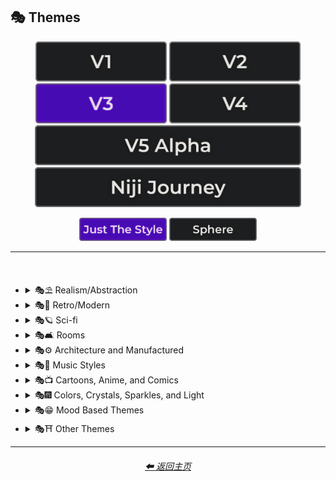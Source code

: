 <h2>🎭 Themes</h2>

<div align="center">

[<img src="/Images/Repo_Parts/Buttons/Version_Buttons/button_version_V1_inactive.webp?raw=true" alt="MidJourney V1" height="64" />](/Pages/MJ_V1/Style_Pages/Sphere/Themes.md)
[<img src="/Images/Repo_Parts/Buttons/Version_Buttons/button_version_V2_inactive.webp?raw=true" alt="MidJourney V2" height="64" />](/Pages/MJ_V2/Style_Pages/Sphere/Themes.md)
[<img src="/Images/Repo_Parts/Buttons/Version_Buttons/button_version_V3_active.webp?raw=true" alt="MidJourney V3" height="64" />](/Pages/MJ_V3/Style_Pages/Just_The_Style/Themes.md)
[<img src="/Images/Repo_Parts/Buttons/Version_Buttons/button_version_V4_inactive.webp?raw=true" alt="MidJourney V4" height="64" />](/Pages/MJ_V4/Style_Pages/Just_The_Style/Themes.md)
<br>
[<img src="/Images/Repo_Parts/Buttons/Version_Buttons/button_version_V5_Alpha_inactive_half.webp?raw=true" alt="MidJourney V5" height="64" />](/Pages/MJ_V5/Style_Pages/Just_The_Style/Themes.md)
[<img src="/Images/Repo_Parts/Buttons/Version_Buttons/button_version_niji_inactive_half.webp?raw=true" alt="Niji Journey" height="64" />](/Pages/Niji_Journey/Style_Pages/Themes.md)

[<img src="/Images/Repo_Parts/Buttons/Image_Type_Buttons/button_just_the_style_active.webp?raw=true" alt="Just The Style" width="140.5" />](/Pages/MJ_V3/Style_Pages/Just_The_Style/Themes.md)
[<img src="/Images/Repo_Parts/Buttons/Image_Type_Buttons/button_sphere_inactive.webp?raw=true" alt="Sphere" width="140.5" />](/Pages/MJ_V3/Style_Pages/Sphere/Themes.md)

</div>

<hr>
<br>


- <details><summary>🎭⛱ Realism/Abstraction</summary><p><div align="center">

	| Realistic | Hyperrealistic | Hyper Real |
	| :-: | :-: | :-: |
	| <img src="/Images/MJ_V3/MidJourney_Styles/Realistic.webp?raw=true" width="256" /> | <img src="/Images/MJ_V3/MidJourney_Styles/Hyperrealistic.webp?raw=true" width="256" /> | <img src="/Images/MJ_V3/MidJourney_Styles/Wave_10/Hyper_Real.webp?raw=true" width="256" /> |
	
	<br>

	| Photorealistic | Photorealism |
	| :-: | :-: |
	| <img src="/Images/MJ_V3/MidJourney_Styles/Photorealistic.webp?raw=true" width="256" /> | <img src="/Images/MJ_V3/MidJourney_Styles/Wave_14/Photorealism.webp?raw=true" width="256" /> |

	<br>
	
	| Realism | Magic Realism | Fantastic Realism |
	| :-: | :-: | :-: |
	| <img src="/Images/MJ_V3/MidJourney_Styles/Realism.webp?raw=true" width="256" /> | <img src="/Images/MJ_V3/MidJourney_Styles/Magic_Realism.webp?raw=true" width="256" /> | <img src="/Images/MJ_V3/MidJourney_Styles/Fantastic_Realism.webp?raw=true" width="256" />  |

	<br>

	| Classical Realism | New Realism | Contemporary Realism |
	| :-: | :-: | :-: |
	| <img src="/Images/MJ_V3/MidJourney_Styles/Classical_Realism.webp?raw=true" width="256" /> | <img src="/Images/MJ_V3/MidJourney_Styles/New_Realism.webp?raw=true" width="256" /> | <img src="/Images/MJ_V3/MidJourney_Styles/Contemporary_Realism.webp?raw=true" width="256" /> |
	
	<br>

	| Surreal | Surrealism | Unrealistic |
	| :-: | :-: | :-: |
	| <img src="/Images/MJ_V3/MidJourney_Styles/Surreal.webp?raw=true" width="256" /> | <img src="/Images/MJ_V3/MidJourney_Styles/Surrealism.webp?raw=true" width="256" /> | <img src="/Images/MJ_V3/MidJourney_Styles/Wave_12/Unrealistic.webp?raw=true" width="256" /> |
	
	<br>

	| Non-Fiction | Fiction | Science Fiction |
	| :-: | :-: | :-: |
	| <img src="/Images/MJ_V3/MidJourney_Styles/Non-Fiction.webp?raw=true" width="256" /> | <img src="/Images/MJ_V3/MidJourney_Styles/Fiction.webp?raw=true" width="256" /> | <img src="/Images/MJ_V3/MidJourney_Styles/Science_Fiction.webp?raw=true" width="256" /> |

	<br>

	| Imagined | Imaginative | Imagination |
	| :-: | :-: | :-: |
	| <img src="/Images/MJ_V3/MidJourney_Styles/Imagined.webp?raw=true" width="256" /> | <img src="/Images/MJ_V3/MidJourney_Styles/Imaginative.webp?raw=true" width="256" /> | <img src="/Images/MJ_V3/MidJourney_Styles/Imagination.webp?raw=true" width="256" /> |
	
	<br>

	| Dreamlike | Dreamy | Fever-Dream |
	| :-: | :-: | :-: |
	| <img src="/Images/MJ_V3/MidJourney_Styles/Dreamlike.webp?raw=true" width="256" /> | <img src="/Images/MJ_V3/MidJourney_Styles/Dreamy.webp?raw=true" width="256" /> | <img src="/Images/MJ_V3/MidJourney_Styles/Wave_10/Fever-Dream.webp?raw=true" width="256" /> |

	<br>

	| Dreampunk | Daydreampunk |
	| :-: | :-: |
	| <img src="/Images/MJ_V3/MidJourney_Styles/Dreampunk.webp?raw=true" width="256" /> | <img src="/Images/MJ_V3/MidJourney_Styles/Daydreampunk.webp?raw=true" width="256" /> |

	<br>

	| Dreamcore | Weirdcore |
	| :-: | :-: |
	| <img src="/Images/MJ_V3/MidJourney_Styles/Dreamcore.webp?raw=true" width="256" /> | <img src="/Images/MJ_V3/MidJourney_Styles/Weirdcore.webp?raw=true" width="256" /> |

	<br>

	| Worldly | Otherworldly | Unworldly |
	| :-: | :-: | :-: |
	| <img src="/Images/MJ_V3/MidJourney_Styles/Wave_12/Worldly.webp?raw=true" width="256" /> | <img src="/Images/MJ_V3/MidJourney_Styles/Otherworldly.webp?raw=true" width="256" /> | <img src="/Images/MJ_V3/MidJourney_Styles/Unworldly.webp?raw=true" width="256" /> |
	
	<br>

	| From Another Realm | Wonderland |
	| :-: | :-: |
	| <img src="/Images/MJ_V3/MidJourney_Styles/From_Another_Realm.webp?raw=true" width="256" /> | <img src="/Images/MJ_V3/MidJourney_Styles/Wave_12/Wonderland.webp?raw=true" width="256" /> |
	
	<br>

	| Lucid | Ethereal | Ethereality |
	| :-: | :-: | :-: |
	| <img src="/Images/MJ_V3/MidJourney_Styles/Lucid.webp?raw=true" width="256" /> | <img src="/Images/MJ_V3/MidJourney_Styles/Ethereal.webp?raw=true" width="256" /> | <img src="/Images/MJ_V3/MidJourney_Styles/Ethereality.webp?raw=true" width="256" /> |

	<br>

	| Anemoiacore | Déjà vu |
	| :-: | :-: |
	| <img src="/Images/MJ_V3/MidJourney_Styles/Anemoiacore.webp?raw=true" width="256" /> | <img src="/Images/MJ_V3/MidJourney_Styles/Wave_10/Deja_vu.webp?raw=true" width="256" /> |

	<br>
	
	| Abstract | Abstraction | Lyrical Abstraction |
	| :-: | :-: | :-: |
	| <img src="/Images/MJ_V3/MidJourney_Styles/Abstract.webp?raw=true" width="256" /> | <img src="/Images/MJ_V3/MidJourney_Styles/Abstraction.webp?raw=true" width="256" /> | <img src="/Images/MJ_V3/MidJourney_Styles/Lyrical_Abstraction.webp?raw=true" width="256" /> |
	
	<br>
	
	| Fantasy | Ethereal Fantasy | Dark Fantasy |
	| :-: | :-: | :-: |
	| <img src="/Images/MJ_V3/MidJourney_Styles/Fantasy.webp?raw=true" width="256" /> | <img src="/Images/MJ_V3/MidJourney_Styles/Ethereal_Fantasy.webp?raw=true" width="256" /> | <img src="/Images/MJ_V3/MidJourney_Styles/Dark_Fantasy.webp?raw=true" width="256" /> |
	
	<br>

	| Fantasy Map |
	| :-: |
	| <img src="/Images/MJ_V3/MidJourney_Styles/Wave_10/Fantasy_Map.webp?raw=true" width="256" /> |

	<br>
	
	| Illusion | Impossible | Nonsense |
	| :-: | :-: | :-: |
	| <img src="/Images/MJ_V3/MidJourney_Styles/Illusion.webp?raw=true" width="256" /> | <img src="/Images/MJ_V3/MidJourney_Styles/Impossible.webp?raw=true" width="256" /> | <img src="/Images/MJ_V3/MidJourney_Styles/Nonsense.webp?raw=true" width="256" /> |

	<br>

	| Immaterial | Intangible |
	| :-: | :-: |
	| <img src="/Images/MJ_V3/MidJourney_Styles/Immaterial.webp?raw=true" width="256" /> | <img src="/Images/MJ_V3/MidJourney_Styles/Wave_13/Intangible.webp?raw=true" width="256" /> |

	<br>
	
	| Visual Rhetoric | Visual Exaggeration |
	| :-: | :-: |
	| <img src="/Images/MJ_V3/MidJourney_Styles/Visual_Rhetoric.webp?raw=true" width="256" /> | <img src="/Images/MJ_V3/MidJourney_Styles/Visual_Exaggeration.webp?raw=true" width="256" /> |

	<br>
	
	| Exaggerated | Exaggeration |
	| :-: | :-: |
	| <img src="/Images/MJ_V3/MidJourney_Styles/Exaggerated.webp?raw=true" width="256" /> | <img src="/Images/MJ_V3/MidJourney_Styles/Exaggeration.webp?raw=true" width="256" /> |

  </div></p></details>



- <details><summary>🎭💾 Retro/Modern</summary><p><div align="center">

	| Retro | Retrowave |
	| :-: | :-: |
	| <img src="/Images/MJ_V3/MidJourney_Styles/Retro.webp?raw=true" width="256" /> | <img src="/Images/MJ_V3/MidJourney_Styles/Retrowave.webp?raw=true" width="256" /> |
	
	<br>
		
	| Nostalgiacore | Nostalgia |
	| :-: | :-: |
	| <img src="/Images/MJ_V3/MidJourney_Styles/Nostalgiacore.webp?raw=true" width="256" /> | <img src="/Images/MJ_V3/MidJourney_Styles/Wave_10/Nostalgia.webp?raw=true" width="256" /> |
	
	<br>

	| Vintage | Antique |
	| :-: | :-: |
	| <img src="/Images/MJ_V3/MidJourney_Styles/Vintage.webp?raw=true" width="256" /> | <img src="/Images/MJ_V3/MidJourney_Styles/Antique.webp?raw=true" width="256" /> |

	<br>

	| Cyberpunk | Postcyberpunk |
	| :-: | :-: |
	| <img src="/Images/MJ_V3/MidJourney_Styles/Cyberpunk.webp?raw=true" width="256" /> | <img src="/Images/MJ_V3/MidJourney_Styles/Postcyberpunk.webp?raw=true" width="256" /> |
	
	<br>

	| Atompunk | Nanopunk |
	| :-: | :-: |
	| <img src="/Images/MJ_V3/MidJourney_Styles/Atompunk.webp?raw=true" width="256" /> | <img src="/Images/MJ_V3/MidJourney_Styles/Nanopunk.webp?raw=true" width="256" /> |

	<br>

	| Raypunk | Rollerwave |
	| :-: | :-: |
	| <img src="/Images/MJ_V3/MidJourney_Styles/Raypunk.webp?raw=true" width="256" /> | <img src="/Images/MJ_V3/MidJourney_Styles/Wave_10/Rollerwave.webp?raw=true" width="256" /> |

	<br>
	
	| Rustic | Rusticcore | Rococopunk |
	| :-: | :-: | :-: |
	| <img src="/Images/MJ_V3/MidJourney_Styles/Rustic.webp?raw=true" width="256" /> | <img src="/Images/MJ_V3/MidJourney_Styles/Rusticcore.webp?raw=true" width="256" /> | <img src="/Images/MJ_V3/MidJourney_Styles/Rococopunk.webp?raw=true" width="256" /> |

	<br>
	
	| Pre-Historic | Historic | Prehistoricore |
	| :-: | :-: | :-: |
	| <img src="/Images/MJ_V3/MidJourney_Styles/Wave_11/Pre-Historic.webp?raw=true" width="256" /> | <img src="/Images/MJ_V3/MidJourney_Styles/Wave_11/Historic.webp?raw=true" width="256" /> | <img src="/Images/MJ_V3/MidJourney_Styles/Prehistoricore.webp?raw=true" width="256" /> |

	<br>

	| Jurassic | Ice Age | Wild West |
	| :-: | :-: | :-: |
	| <img src="/Images/MJ_V3/MidJourney_Styles/Wave_11/Jurassic.webp?raw=true" width="256" /> | <img src="/Images/MJ_V3/MidJourney_Styles/Wave_11/Ice_Age.webp?raw=true" width="256" /> | <img src="/Images/MJ_V3/MidJourney_Styles/Wave_11/Wild_West.webp?raw=true" width="256" /> |

	<br>

	| Modern | Modernismo |
	| :-: | :-: |
	| <img src="/Images/MJ_V3/MidJourney_Styles/Modern.webp?raw=true" width="256" /> | <img src="/Images/MJ_V3/MidJourney_Styles/Modernismo.webp?raw=true" width="256" /> |

	<br>
	
	| Futuristic | Futurism | Future Funk |
	| :-: | :-: | :-: |
	| <img src="/Images/MJ_V3/MidJourney_Styles/Futuristic.webp?raw=true" width="256" /> | <img src="/Images/MJ_V3/MidJourney_Styles/Futurism.webp?raw=true" width="256" /> | <img src="/Images/MJ_V3/MidJourney_Styles/Future_Funk.webp?raw=true" width="256" /> |
	
	<br>
	
	| Retro-Futurism | Cassette Futurism | Afrofuturist |
	| :-: | :-: | :-: |
	| <img src="/Images/MJ_V3/MidJourney_Styles/Retro-Futurism.webp?raw=true" width="256" /> | <img src="/Images/MJ_V3/MidJourney_Styles/Cassette_Futurism.webp?raw=true" width="256" /> | <img src="/Images/MJ_V3/MidJourney_Styles/Afrofuturist.webp?raw=true" width="256" /> |

  </div></p></details>



- <details><summary>🎭🪐 Sci-fi</summary><p><div align="center">

	| Sci-fi | Alchemy |
	| :-: | :-: |
	| <img src="/Images/MJ_V3/MidJourney_Styles/Sci-fi.webp?raw=true" width="256" /> | <img src="/Images/MJ_V3/MidJourney_Styles/Wave_14/Alchemy.webp?raw=true" width="256" /> |
	
	<br>

	| Terrestrial | Extraterrestrial | Alien |
	| :-: | :-: | :-: |
	| <img src="/Images/MJ_V3/MidJourney_Styles/Wave_12/Terrestrial.webp?raw=true" width="256" /> | <img src="/Images/MJ_V3/MidJourney_Styles/Wave_10/Extraterrestrial.webp?raw=true" width="256" /> | <img src="/Images/MJ_V3/MidJourney_Styles/Wave_11/Alien.webp?raw=true" width="256" /> |

	<br>

	| Invaded | Invasion |
	| :-: | :-: |
	| <img src="/Images/MJ_V3/MidJourney_Styles/Wave_14/Invaded.webp?raw=true" width="256" /> | <img src="/Images/MJ_V3/MidJourney_Styles/Wave_14/Invasion.webp?raw=true" width="256" /> |
	
	<br>

	| Aurora | Aurorae | Auroracore |
	| :-: | :-: | :-: |
	| <img src="/Images/MJ_V3/MidJourney_Styles/Aurora.webp?raw=true" width="256" /> | <img src="/Images/MJ_V3/MidJourney_Styles/Aurorae.webp?raw=true" width="256" /> | <img src="/Images/MJ_V3/MidJourney_Styles/Auroracore.webp?raw=true" width="256" /> |

	<br>

	| <br>Weirdcore Aurora<p><div align="center"><i><h6><a href="https://www.youtube.com/@FutureTechPilot">@Future Tech Pilot</a></h6></i></p> |
	| :-: |
	| <img src="/Images/MJ_V3/MidJourney_Styles/Weirdcore_Aurora.webp?raw=true" width="256" /> |

	<br>
	
	| Magic | Magical | Magicpunk |
	| :-: | :-: | :-: |
	| <img src="/Images/MJ_V3/MidJourney_Styles/Magic.webp?raw=true" width="256" /> | <img src="/Images/MJ_V3/MidJourney_Styles/Magical.webp?raw=true" width="256" /> | <img src="/Images/MJ_V3/MidJourney_Styles/Magicpunk.webp?raw=true" width="256" /> |
	
	<br>
	
	| Spell |
	| :-: |
	| <img src="/Images/MJ_V3/MidJourney_Styles/Spell.webp?raw=true" width="256" /> |

	<br>

	| Mystic | Mystical |
	| :-: | :-: |
	| <img src="/Images/MJ_V3/MidJourney_Styles/Mystic.webp?raw=true" width="256" /> | <img src="/Images/MJ_V3/MidJourney_Styles/Mystical.webp?raw=true" width="256" /> |

	<br>

	| Psychic | Metaphysical |
	| :-: | :-: |
	| <img src="/Images/MJ_V3/MidJourney_Styles/Psychic.webp?raw=true" width="256" /> | <img src="/Images/MJ_V3/MidJourney_Styles/Metaphysical.webp?raw=true" width="256" /> | <img src="/Images/MJ_V3/MidJourney_Styles/Metaphysical.webp?raw=true" width="256" /> |

	<br>

	| UFO | Lightsaber |
	| :-: | :-: |
	| <img src="/Images/MJ_V3/MidJourney_Styles/Wave_12/UFO.webp?raw=true" width="256" /> | <img src="/Images/MJ_V3/MidJourney_Styles/Wave_12/Lightsaber.webp?raw=true" width="256" /> |

	<br>

	| Aetherpunk | Decopunk |
	| :-: | :-: |
	| <img src="/Images/MJ_V3/MidJourney_Styles/Aetherpunk.webp?raw=true" width="256" /> | <img src="/Images/MJ_V3/MidJourney_Styles/Decopunk.webp?raw=true" width="256" /> |

	<br>

	| Dracopunk | Dragoncore | Unicorncore |
	| :-: | :-: | :-: |
	| <img src="/Images/MJ_V3/MidJourney_Styles/Wave_10/Dracopunk.webp?raw=true" width="256" /> | <img src="/Images/MJ_V3/MidJourney_Styles/Dragoncore.webp?raw=true" width="256" /> | <img src="/Images/MJ_V3/MidJourney_Styles/Unicorncore.webp?raw=true" width="256" /> |

	<br>

	| Fairycore | Fairy Folk | Spriggancore |
	| :-: | :-: | :-: |
	| <img src="/Images/MJ_V3/MidJourney_Styles/Fairycore.webp?raw=true" width="256" /> | <img src="/Images/MJ_V3/MidJourney_Styles/Wave_10/Fairy_Folk.webp?raw=true" width="256" /> | <img src="/Images/MJ_V3/MidJourney_Styles/Wave_10/Spriggancore.webp?raw=true" width="256" /> |

	<br>

	| Angelcore | Supernatural |
	| :-: | :-: |
	| <img src="/Images/MJ_V3/MidJourney_Styles/Angelcore.webp?raw=true" width="256" /> | <img src="/Images/MJ_V3/MidJourney_Styles/Wave_11/Supernatural.webp?raw=true" width="256" /> |

	<br>

	| Cryptidcore | Ghostcore | Spiritcore |
	| :-: | :-: | :-: |
	| <img src="/Images/MJ_V3/MidJourney_Styles/Wave_10/Cryptidcore.webp?raw=true" width="256" /> | <img src="/Images/MJ_V3/MidJourney_Styles/Wave_10/Ghostcore.webp?raw=true" width="256" /> | <img src="/Images/MJ_V3/MidJourney_Styles/Wave_10/Spiritcore.webp?raw=true" width="256" /> |
	
	<br>
	
	| Cypernoir | Goblincore | Rangercore |
	| :-: | :-: | :-: |
	| <img src="/Images/MJ_V3/MidJourney_Styles/Cypernoir.webp?raw=true" width="256" /> | <img src="/Images/MJ_V3/MidJourney_Styles/Wave_10/Goblincore.webp?raw=true" width="256" /> | <img src="/Images/MJ_V3/MidJourney_Styles/Wave_10/Rangercore.webp?raw=true" width="256" /> |
	
	<br>

	| Witchcore | Wizardcore | Magewave |
	| :-: | :-: | :-: |
	| <img src="/Images/MJ_V3/MidJourney_Styles/Witchcore.webp?raw=true" width="256" /> | <img src="/Images/MJ_V3/MidJourney_Styles/Wizardcore.webp?raw=true" width="256" /> | <img src="/Images/MJ_V3/MidJourney_Styles/Wave_10/Magewave.webp?raw=true" width="256" /> |
	
	<br>

	| Mythpunk |
	| :-: |
	| <img src="/Images/MJ_V3/MidJourney_Styles/Wave_10/Mythpunk.webp?raw=true" width="256" /> |

	<br>
	
	| Eye of Providence |
	| :-: |
	| <img src="/Images/MJ_V3/MidJourney_Styles/Eye_of_Providence.webp?raw=true" width="256" /> |

	<br>
	
	| Illuminati |
	| :-: |
	| <img src="/Images/MJ_V3/MidJourney_Styles/Wave_10/Illuminati.webp?raw=true" width="256" /> |

  </div></p></details>


- <details><summary>🎭🛋 Rooms</summary><p><div align="center">

	| Room |
	| :-: |
	| <img src="/Images/MJ_V3/MidJourney_Styles/Room.webp?raw=true" width="256" /> |

	<br>

	| Inside | Internal |
	| :-: | :-: |
	| <img src="/Images/MJ_V3/MidJourney_Styles/Wave_12/Inside.webp?raw=true" width="256" /> | <img src="/Images/MJ_V3/MidJourney_Styles/Internal.webp?raw=true" width="256" /> |

	<br>

	| Outside | External |
	| :-: | :-: |
	| <img src="/Images/MJ_V3/MidJourney_Styles/Wave_12/Outside.webp?raw=true" width="256" /> | <img src="/Images/MJ_V3/MidJourney_Styles/External.webp?raw=true" width="256" /> |

	<br>
	
	| Hotel Room | Apartment |
	| :-: | :-: |
	| <img src="/Images/MJ_V3/MidJourney_Styles/Wave_14/Hotel_Room.webp?raw=true" width="256" /> | <img src="/Images/MJ_V3/MidJourney_Styles/Wave_14/Apartment.webp?raw=true" width="256" /> |

	<br>

	| Labyrinth |
	| :-: |
	| <img src="/Images/MJ_V3/MidJourney_Styles/Wave_12/Labyrinth.webp?raw=true" width="256" /> |
	
	<br>

	| Living Room | Lounge |
	| :-: | :-: |
	| <img src="/Images/MJ_V3/MidJourney_Styles/Wave_11/Living_Room.webp?raw=true" width="256" /> | <img src="/Images/MJ_V3/MidJourney_Styles/Wave_11/Lounge.webp?raw=true" width="256" /> |

	<br>

	| Den | Front Room |
	| :-: | :-: |
	| <img src="/Images/MJ_V3/MidJourney_Styles/Wave_11/Den.webp?raw=true" width="256" /> | <img src="/Images/MJ_V3/MidJourney_Styles/Wave_11/Front_Room.webp?raw=true" width="256" /> |

	<br>

	| Dining Room | Kitchen |
	| :-: | :-: |
	| <img src="/Images/MJ_V3/MidJourney_Styles/Wave_11/Dining_Room.webp?raw=true" width="256" /> | <img src="/Images/MJ_V3/MidJourney_Styles/Wave_11/Kitchen.webp?raw=true" width="256" /> |

	<br>

	| Bedroom | Guest Room | Bathroom |
	| :-: | :-: | :-: |
	| <img src="/Images/MJ_V3/MidJourney_Styles/Wave_11/Bedroom.webp?raw=true" width="256" /> | <img src="/Images/MJ_V3/MidJourney_Styles/Wave_11/Guest_Room.webp?raw=true" width="256" /> | <img src="/Images/MJ_V3/MidJourney_Styles/Wave_11/Bathroom.webp?raw=true" width="256" /> |

	<br>

	| Hallway | Passageway |
	| :-: | :-: |
	| <img src="/Images/MJ_V3/MidJourney_Styles/Wave_11/Hallway.webp?raw=true" width="256" /> | <img src="/Images/MJ_V3/MidJourney_Styles/Wave_11/Passageway.webp?raw=true" width="256" /> |

	<br>

	| Greenhouse | Atrium |
	| :-: | :-: |
	| <img src="/Images/MJ_V3/MidJourney_Styles/Wave_11/Greenhouse.webp?raw=true" width="256" /> | <img src="/Images/MJ_V3/MidJourney_Styles/Wave_11/Atrium.webp?raw=true" width="256" /> |

	<br>

	| Conservatory | Sun-Room |
	| :-: | :-: |
	| <img src="/Images/MJ_V3/MidJourney_Styles/Wave_11/Conservatory.webp?raw=true" width="256" /> | <img src="/Images/MJ_V3/MidJourney_Styles/Wave_11/Sun-Room.webp?raw=true" width="256" /> |

	<br>

	| Study | Library |
	| :-: | :-: |
	| <img src="/Images/MJ_V3/MidJourney_Styles/Wave_11/Study.webp?raw=true" width="256" /> | <img src="/Images/MJ_V3/MidJourney_Styles/Wave_11/Library.webp?raw=true" width="256" /> |

	<br>

	| Office | Home-Office |
	| :-: | :-: |
	| <img src="/Images/MJ_V3/MidJourney_Styles/Wave_11/Office.webp?raw=true" width="256" /> | <img src="/Images/MJ_V3/MidJourney_Styles/Wave_11/Home-Office.webp?raw=true" width="256" /> |

	<br>

	| Attic | Crawlspace |
	| :-: | :-: |
	| <img src="/Images/MJ_V3/MidJourney_Styles/Wave_11/Attic.webp?raw=true" width="256" /> | <img src="/Images/MJ_V3/MidJourney_Styles/Wave_11/Crawlspace.webp?raw=true" width="256" /> |

	<br>

	| Basement | Cellar | Wine-Cellar |
	| :-: | :-: | :-: |
	| <img src="/Images/MJ_V3/MidJourney_Styles/Wave_11/Basement.webp?raw=true" width="256" /> | <img src="/Images/MJ_V3/MidJourney_Styles/Wave_12/Cellar.webp?raw=true" width="256" /> | <img src="/Images/MJ_V3/MidJourney_Styles/Wave_11/Wine-Cellar.webp?raw=true" width="256" /> |

	<br>

	| Rooftop | Underground |
	| :-: | :-: |
	| <img src="/Images/MJ_V3/MidJourney_Styles/Wave_12/Rooftop.webp?raw=true" width="256" /> | <img src="/Images/MJ_V3/MidJourney_Styles/Wave_12/Underground.webp?raw=true" width="256" /> |

	<br>

	| Storage Room | Closet |
	| :-: | :-: |
	| <img src="/Images/MJ_V3/MidJourney_Styles/Wave_11/Storage_Room.webp?raw=true" width="256" /> | <img src="/Images/MJ_V3/MidJourney_Styles/Wave_11/Closet.webp?raw=true" width="256" /> |

	<br>

	| Laundry Room | Utility Room | Mud-Room |
	| :-: | :-: | :-: |
	| <img src="/Images/MJ_V3/MidJourney_Styles/Wave_11/Laundry_Room.webp?raw=true" width="256" /> | <img src="/Images/MJ_V3/MidJourney_Styles/Wave_11/Utility_Room.webp?raw=true" width="256" /> | <img src="/Images/MJ_V3/MidJourney_Styles/Wave_11/Mud-Room.webp?raw=true" width="256" /> |

	<br>

	| Garage | Shed |
	| :-: | :-: |
	| <img src="/Images/MJ_V3/MidJourney_Styles/Wave_11/Garage.webp?raw=true" width="256" /> | <img src="/Images/MJ_V3/MidJourney_Styles/Wave_11/Shed.webp?raw=true" width="256" /> |

	<br>

	| Porch | Balcony |
	| :-: | :-: |
	| <img src="/Images/MJ_V3/MidJourney_Styles/Wave_11/Porch.webp?raw=true" width="256" /> | <img src="/Images/MJ_V3/MidJourney_Styles/Wave_11/Balcony.webp?raw=true" width="256" /> |

	<br>

	| Game Room | Home Theater | Gym Room |
	| :-: | :-: | :-: |
	| <img src="/Images/MJ_V3/MidJourney_Styles/Wave_11/Game_Room.webp?raw=true" width="256" /> | <img src="/Images/MJ_V3/MidJourney_Styles/Wave_11/Home_Theater.webp?raw=true" width="256" /> | <img src="/Images/MJ_V3/MidJourney_Styles/Wave_11/Gym_Room.webp?raw=true" width="256" /> |

	<br>

	| Nursery | Prayer Room |
	| :-: | :-: |
	| <img src="/Images/MJ_V3/MidJourney_Styles/Wave_11/Nursery.webp?raw=true" width="256" /> | <img src="/Images/MJ_V3/MidJourney_Styles/Wave_11/Prayer_Room.webp?raw=true" width="256" /> |

  </div></p></details>


- <details><summary>🎭⚙ Architecture and Manufactured</summary><p><div align="center">

    | Cityscape | Architecture | Balinese Architecture |
	| :-: | :-: | :-: |
	| <img src="/Images/MJ_V3/MidJourney_Styles/Cityscape.webp?raw=true" width="256" /> | <img src="/Images/MJ_V3/MidJourney_Styles/Architecture.webp?raw=true" width="256" /> | <img src="/Images/MJ_V3/MidJourney_Styles/Balinese_Architecture.webp?raw=true" width="256" /> |
		
	<br>

	| Structure | Structural | Scaffolding |
	| :-: | :-: | :-: |
	| <img src="/Images/MJ_V3/MidJourney_Styles/Wave_13/Structure.webp?raw=true" width="256" /> | <img src="/Images/MJ_V3/MidJourney_Styles/Wave_13/Structural.webp?raw=true" width="256" /> | <img src="/Images/MJ_V3/MidJourney_Styles/Scaffolding.webp?raw=true" width="256" /> |
	
	<br>

	| Manufactured | Makeshift |
	| :-: | :-: |
	| <img src="/Images/MJ_V3/MidJourney_Styles/Wave_13/Manufactured.webp?raw=true" width="256" /> | <img src="/Images/MJ_V3/MidJourney_Styles/Makeshift.webp?raw=true" width="256" /> |
	
	<br>
	
	| Bronzepunk | Steelpunk | Clockpunk |
	| :-: | :-: | :-: |
	| <img src="/Images/MJ_V3/MidJourney_Styles/Bronzepunk.webp?raw=true" width="256" /> | <img src="/Images/MJ_V3/MidJourney_Styles/Steelpunk.webp?raw=true" width="256" /> | <img src="/Images/MJ_V3/MidJourney_Styles/Clockpunk.webp?raw=true" width="256" /> 
	
	<br>
	
	| Steampunk | Dieselpunk | Gadgetpunk |
	| :-: | :-: | :-: |
	| <img src="/Images/MJ_V3/MidJourney_Styles/Steampunk.webp?raw=true" width="256" /> | <img src="/Images/MJ_V3/MidJourney_Styles/Dieselpunk.webp?raw=true" width="256" /> | <img src="/Images/MJ_V3/MidJourney_Styles/Gadgetpunk.webp?raw=true" width="256" /> |

	<br>

	| Funhouse | Toyland | Carnival |
	| :-: | :-: | :-: |
	| <img src="/Images/MJ_V3/MidJourney_Styles/Funhouse.webp?raw=true" width="256" /> | <img src="/Images/MJ_V3/MidJourney_Styles/Toyland.webp?raw=true" width="256" /> | <img src="/Images/MJ_V3/MidJourney_Styles/Carnival.webp?raw=true" width="256" /> |
	
	<br>

	| Salvagepunk | Silkpunk | Sandalpunk |
	| :-: | :-: | :-: |
	| <img src="/Images/MJ_V3/MidJourney_Styles/Wave_10/Salvagepunk.webp?raw=true" width="256" /> | <img src="/Images/MJ_V3/MidJourney_Styles/Wave_10/Silkpunk.webp?raw=true" width="256" /> | <img src="/Images/MJ_V3/MidJourney_Styles/Wave_10/Sandalpunk.webp?raw=true" width="256" /> |

	<br>

	| Swordpunk | Cassettepunk | Formicapunk |
	| :-: | :-: | :-: |
	| <img src="/Images/MJ_V3/MidJourney_Styles/Swordpunk.webp?raw=true" width="256" /> | <img src="/Images/MJ_V3/MidJourney_Styles/Cassettepunk.webp?raw=true" width="256" /> | <img src="/Images/MJ_V3/MidJourney_Styles/Formicapunk.webp?raw=true" width="256" /> |

	<br>

	| Brutalism | Sphinx | Ziggurat |
	| :-: | :-: | :-: |
	| <img src="/Images/MJ_V3/MidJourney_Styles/Brutalism.webp?raw=true" width="256" /> | <img src="/Images/MJ_V3/MidJourney_Styles/Wave_12/Sphinx.webp?raw=true" width="256" /> | <img src="/Images/MJ_V3/MidJourney_Styles/Wave_14/Ziggurat.webp?raw=true" width="256" /> |

	<br>

	| Industrial Design | Googie |
	| :-: | :-: |
	| <img src="/Images/MJ_V3/MidJourney_Styles/Industrial_Design.webp?raw=true" width="256" /> | <img src="/Images/MJ_V3/MidJourney_Styles/Wave_11/Googie.webp?raw=true" width="256" /> |

	<br>
	
	| Pillar |
	| :-: |
	| <img src="/Images/MJ_V3/MidJourney_Styles/Pillar.webp?raw=true" width="256" /> |

	<br>

	| Shack | Property | Company |
	| :-: | :-: | :-: |
	| <img src="/Images/MJ_V3/MidJourney_Styles/Wave_14/Shack.webp?raw=true" width="256" /> | <img src="/Images/MJ_V3/MidJourney_Styles/Wave_13/Property.webp?raw=true" width="256" /> | <img src="/Images/MJ_V3/MidJourney_Styles/Wave_13/Company.webp?raw=true" width="256" /> |
	
	<br>
	
	| House | Multiplex |
	| :-: | :-: |
	| <img src="/Images/MJ_V3/MidJourney_Styles/House.webp?raw=true" width="256" /> | <img src="/Images/MJ_V3/MidJourney_Styles/Multiplex.webp?raw=true" width="256" /> |
	
	<br>
	
	| Castle | Mansion | Kingdom |
	| :-: | :-: | :-: |
	| <img src="/Images/MJ_V3/MidJourney_Styles/Castle.webp?raw=true" width="256" /> | <img src="/Images/MJ_V3/MidJourney_Styles/Mansion.webp?raw=true" width="256" /> | <img src="/Images/MJ_V3/MidJourney_Styles/Kingdom.webp?raw=true" width="256" /> |

	<br>

    | Playground | Poolcore |
    | :-: | :-: |
    | <img src="/Images/MJ_V3/MidJourney_Styles/Playground.webp?raw=true" width="256" /> | <img src="/Images/MJ_V3/MidJourney_Styles/Wave_10/Poolcore.webp?raw=true" width="256" /> |

    <br>

    | Labcore | Nuclear |
    | :-: | :-: |
    | <img src="/Images/MJ_V3/MidJourney_Styles/Labcore.webp?raw=true" width="256" /> | <img src="/Images/MJ_V3/MidJourney_Styles/Nuclear.webp?raw=true" width="256" /> |

    <br>

	| Machine | Submachine | Machinescape |
	| :-: | :-: | :-: |
	| <img src="/Images/MJ_V3/MidJourney_Styles/Machine.webp?raw=true" width="256" /> | <img src="/Images/MJ_V3/MidJourney_Styles/Wave_11/Submachine.webp?raw=true" width="256" /> | <img src="/Images/MJ_V3/MidJourney_Styles/Machinescape.webp?raw=true" width="256" /> |

	<br>

	| Robotic | Cyborgism | Autonomous |
	| :-: | :-: | :-: |
	| <img src="/Images/MJ_V3/MidJourney_Styles/Wave_10/Robotic.webp?raw=true" width="256" /> | <img src="/Images/MJ_V3/MidJourney_Styles/Cyborgism.webp?raw=true" width="256" /> | <img src="/Images/MJ_V3/MidJourney_Styles/Autonomous.webp?raw=true" width="256" /> |
	
	<br>

	| Legopunk | Legogearpunk |
	| :-: | :-: |
	| <img src="/Images/MJ_V3/MidJourney_Styles/Legopunk.webp?raw=true" width="256" /> | <img src="/Images/MJ_V3/MidJourney_Styles/Legogearpunk.webp?raw=true" width="256" /> |

	<br>

    | Tinkercore | Craftcore |
	| :-: | :-: |
	| <img src="/Images/MJ_V3/MidJourney_Styles/Tinkercore.webp?raw=true" width="256" /> | <img src="/Images/MJ_V3/MidJourney_Styles/Wave_10/Craftcore.webp?raw=true" width="256" /> |

	<br>
    	
	| Stimwave | Wormcore |
	| :-: | :-: |
	| <img src="/Images/MJ_V3/MidJourney_Styles/Wave_10/Stimwave.webp?raw=true" width="256" /> | <img src="/Images/MJ_V3/MidJourney_Styles/Wave_10/Wormcore.webp?raw=true" width="256" /> |

	<br>
    	
	| Barbiecore | Dollcore | Sanriocore |
	| :-: | :-: | :-: |
	| <img src="/Images/MJ_V3/MidJourney_Styles/Wave_10/Barbiecore.webp?raw=true" width="256" /> | <img src="/Images/MJ_V3/MidJourney_Styles/Wave_10/Dollcore.webp?raw=true" width="256" /> | <img src="/Images/MJ_V3/MidJourney_Styles/Wave_10/Sanriocore.webp?raw=true" width="256" /> |

	<br>

    | Palewave | Normcore |
	| :-: | :-: |
	| <img src="/Images/MJ_V3/MidJourney_Styles/Wave_10/Palewave.webp?raw=true" width="256" /> | <img src="/Images/MJ_V3/MidJourney_Styles/Wave_10/Normcore.webp?raw=true" width="256" /> |

	<br>
	
	| Bombacore | Thriftcore |
	| :-: | :-: |
	| <img src="/Images/MJ_V3/MidJourney_Styles/Wave_10/Bombacore.webp?raw=true" width="256" /> | <img src="/Images/MJ_V3/MidJourney_Styles/Wave_10/Thriftcore.webp?raw=true" width="256" /> |

	<br>

	| Dollpunk |
	| :-: |
	| <img src="/Images/MJ_V3/MidJourney_Styles/Dollpunk.webp?raw=true" width="256" /> |

  </div></p></details>


- <details><summary>🎭🎵 Music Styles</summary><p><div align="center">

	| Music | Musical | Musical Notation |
	| :-: | :-: | :-: |
	| <img src="/Images/MJ_V3/MidJourney_Styles/Wave_13/Music.webp?raw=true" width="256" /> | <img src="/Images/MJ_V3/MidJourney_Styles/Wave_11/Musical.webp?raw=true" width="256" /> | <img src="/Images/MJ_V3/MidJourney_Styles/Wave_11/Musical_Notation.webp?raw=true" width="256" /> |
	
	<br>
	
	| Musica |
	| :-: |
	| <img src="/Images/MJ_V3/MidJourney_Styles/Musica.webp?raw=true" width="256" /> |

	<br>
	
	| Funky | Groovy | Disco |
	| :-: | :-: | :-: |
	| <img src="/Images/MJ_V3/MidJourney_Styles/Funky.webp?raw=true" width="256" /> | <img src="/Images/MJ_V3/MidJourney_Styles/Groovy.webp?raw=true" width="256" /> | <img src="/Images/MJ_V3/MidJourney_Styles/Disco.webp?raw=true" width="256" /> |

	<br>
	
	| Punk | Post-Punk | Folk Punk |
	| :-: | :-: | :-: |
	| <img src="/Images/MJ_V3/MidJourney_Styles/Punk.webp?raw=true" width="256" /> | <img src="/Images/MJ_V3/MidJourney_Styles/Post-Punk.webp?raw=true" width="256" /> | <img src="/Images/MJ_V3/MidJourney_Styles/Wave_10/Folk_Punk.webp?raw=true" width="256" /> |

	<br>

	| Hip-Hop | Rave |
	| :-: | :-: |
	| <img src="/Images/MJ_V3/MidJourney_Styles/Hip-Hop.webp?raw=true" width="256" /> | <img src="/Images/MJ_V3/MidJourney_Styles/Wave_12/Rave.webp?raw=true" width="256" /> |
	
	<br>

	| Vaporwave | Synthwave | Chillwave |
	| :-: | :-: | :-: |
	| <img src="/Images/MJ_V3/MidJourney_Styles/Vaporwave.webp?raw=true" width="256" /> | <img src="/Images/MJ_V3/MidJourney_Styles/Synthwave.webp?raw=true" width="256" /> | <img src="/Images/MJ_V3/MidJourney_Styles/Chillwave.webp?raw=true" width="256" /> |
	
	<br>

	| Hypnagogic Pop | Hyperpop | K-Pop |
	| :-: | :-: | :-: |
	| <img src="/Images/MJ_V3/MidJourney_Styles/Hypnagogic_Pop.webp?raw=true" width="256" /> | <img src="/Images/MJ_V3/MidJourney_Styles/Hyperpop.webp?raw=true" width="256" /> | <img src="/Images/MJ_V3/MidJourney_Styles/K-Pop.webp?raw=true" width="256" /> |
	
	<br>

    | Tenwave | Bardcore | Breakcore |
	| :-: | :-: | :-: |
	| <img src="/Images/MJ_V3/MidJourney_Styles/Wave_10/Tenwave.webp?raw=true" width="256" /> | <img src="/Images/MJ_V3/MidJourney_Styles/Wave_10/Bardcore.webp?raw=true" width="256" /> | <img src="/Images/MJ_V3/MidJourney_Styles/Wave_10/Breakcore.webp?raw=true" width="256" /> |

	<br>
	
	| Cargopunk |
	| :-: |
	| <img src="/Images/MJ_V3/MidJourney_Styles/Wave_10/Cargopunk.webp?raw=true" width="256" /> |

	<br>
    	
	| Shpongle | In The Style of Shpongle |
	| :-: | :-: |
	| <img src="/Images/MJ_V3/MidJourney_Styles/Shpongle.webp?raw=true" width="256" /> | <img src="/Images/MJ_V3/MidJourney_Styles/In_The_Style_of_Shpongle.webp?raw=true" width="256" /> |

  </div></p></details>


- <details><summary>🎭📺 Cartoons, Anime, and Comics</summary><p><div align="center">

	| Cartoon | Marvel Comics |
	| :-: | :-: |
	| <img src="/Images/MJ_V3/MidJourney_Styles/Cartoon.webp?raw=true" width="256" /> | <img src="/Images/MJ_V3/MidJourney_Styles/Marvel_Comics.webp?raw=true" width="256" /> |

	<br>
	
	| Anime | Animecore | Manga |
	| :-: | :-: | :-: |
	| <img src="/Images/MJ_V3/MidJourney_Styles/Anime.webp?raw=true" width="256" /> | <img src="/Images/MJ_V3/MidJourney_Styles/Animecore.webp?raw=true" width="256" /> | <img src="/Images/MJ_V3/MidJourney_Styles/Wave_13/Manga.webp?raw=true" width="256" /> |

	<br>

	| Kawaii | UwU |
	| :-: | :-: |
	| <img src="/Images/MJ_V3/MidJourney_Styles/Kawaii.webp?raw=true" width="256" /> | <img src="/Images/MJ_V3/MidJourney_Styles/UwU.webp?raw=true" width="256" /> |

  </div></p></details>


- <details><summary>🎭🎆 Colors, Crystals, Sparkles, and Light</summary><p><div align="center">

	| Crystalcore | Sparklecore |
	| :-: | :-: |
	| <img src="/Images/MJ_V3/MidJourney_Styles/Crystalcore.webp" width="256" /> | <img src="/Images/MJ_V3/MidJourney_Styles/Sparklecore.webp?raw=true" width="256" /> |

	<br>

	| Rainbowcore | Pastelwave | Pastelpunk |
	| :-: | :-: | :-: |
	| <img src="/Images/MJ_V3/MidJourney_Styles/Rainbowcore.webp?raw=true" width="256" /> | <img src="/Images/MJ_V3/MidJourney_Styles/Pastelwave.webp?raw=true" width="256" /> | <img src="/Images/MJ_V3/MidJourney_Styles/Pastelpunk.webp?raw=true" width="256" /> |

	<br>

	| Glowwave | Glo-Fi | Neonpunk |
	| :-: | :-: | :-: |
	| <img src="/Images/MJ_V3/MidJourney_Styles/Glowwave.webp?raw=true" width="256" /> | <img src="/Images/MJ_V3/MidJourney_Styles/Glo-Fi.webp?raw=true" width="256" /> | <img src="/Images/MJ_V3/MidJourney_Styles/Neonpunk.webp?raw=true" width="256" /> |
	
	<br>

	| Lightcore |
	| :-: |
	| <img src="/Images/MJ_V3/MidJourney_Styles/Lightcore.webp?raw=true" width="256" /> |
	
	<br>
	
	| Fractalpunk |
	| :-: |
	| <img src="/Images/MJ_V3/MidJourney_Styles/Fractalpunk.webp?raw=true" width="256" /> |

	<br>

	| <br>Chromiesthesia<p><div align="center"><i><h6>@Chromie</h6></i></p> |
	| :-: |
	| <img src="/Images/MJ_V3/MidJourney_Styles/Chromiesthesia.webp?raw=true" width="256" /> |

  </div></p></details>


- <details><summary>🎭😁 Mood Based Themes</summary><p><div align="center">

	| Warmcore | Lovecore |
	| :-: | :-: |
	| <img src="/Images/MJ_V3/MidJourney_Styles/Wave_10/Warmcore.webp?raw=true" width="256" /> | <img src="/Images/MJ_V3/MidJourney_Styles/Wave_10/Lovecore.webp?raw=true" width="256" /> |

	<br>
	
	| Happycore | Smilecore |
	| :-: | :-: |
	| <img src="/Images/MJ_V3/MidJourney_Styles/Wave_10/Happycore.webp?raw=true" width="256" /> | <img src="/Images/MJ_V3/MidJourney_Styles/Wave_10/Smilecore.webp?raw=true" width="256" /> |

	<br>

	| Gloomcore | Dullcore |
	| :-: | :-: |
	| <img src="/Images/MJ_V3/MidJourney_Styles/Wave_10/Gloomcore.webp?raw=true" width="256" /> | <img src="/Images/MJ_V3/MidJourney_Styles/Wave_10/Dullcore.webp?raw=true" width="256" /> |

	<br>
	
	| Dazecore | Sleepycore |
	| :-: | :-: |
	| <img src="/Images/MJ_V3/MidJourney_Styles/Wave_10/Dazecore.webp?raw=true" width="256" /> | <img src="/Images/MJ_V3/MidJourney_Styles/Wave_10/Sleepycore.webp?raw=true" width="256" /> |

  </div></p></details>


- <details><summary>🎭⛩ Other Themes</summary><p><div align="center">

	| Dark Aesthetic |
	| :-: |
	| <img src="/Images/MJ_V3/MidJourney_Styles/Dark_Aesthetic.webp?raw=true" width="256" /> |
	
	<br>

	| Gourmet |
	| :-: |
	| <img src="/Images/MJ_V3/MidJourney_Styles/Wave_11/Gourmet.webp?raw=true" width="256" /> |

	<br>
	
	| Archetype |
	| :-: |
	| <img src="/Images/MJ_V3/MidJourney_Styles/Archetype.webp?raw=true" width="256" /> |

	<br>
	
	| Airborne |
	| :-: |
	| <img src="/Images/MJ_V3/MidJourney_Styles/Airborne.webp?raw=true" width="256" /> |

	<br>
	
	| Microcosm | Macrocosm |
	| :-: | :-: |
	| <img src="/Images/MJ_V3/MidJourney_Styles/Microcosm.webp?raw=true" width="256" /> | <img src="/Images/MJ_V3/MidJourney_Styles/Macrocosm.webp?raw=true" width="256" /> |

	<br>
	
	| Cleancore | Safetycore |
	| :-: | :-: |
	| <img src="/Images/MJ_V3/MidJourney_Styles/Wave_10/Cleancore.webp?raw=true" width="256" /> | <img src="/Images/MJ_V3/MidJourney_Styles/Wave_10/Safetycore.webp?raw=true" width="256" /> |

	<br>

	| Academia |
	| :-: |
	| <img src="/Images/MJ_V3/MidJourney_Styles/Wave_10/Academia.webp?raw=true" width="256" /> |

	<br>

	| Tinycore | Miniaturecore | Miniature World |
	| :-: | :-: | :-: |
	| <img src="/Images/MJ_V3/MidJourney_Styles/Tinycore.webp?raw=true" width="256" /> | <img src="/Images/MJ_V3/MidJourney_Styles/Miniaturecore.webp?raw=true" width="256" /> | <img src="/Images/MJ_V3/MidJourney_Styles/Wave_10/Miniature_World.webp?raw=true" width="256" /> |

	<br>
	
	| Honeycore | Jamcore |
	| :-: | :-: |
	| <img src="/Images/MJ_V3/MidJourney_Styles/Wave_10/Honeycore.webp?raw=true" width="256" /> | <img src="/Images/MJ_V3/MidJourney_Styles/Wave_10/Jamcore.webp?raw=true" width="256" /> |

	<br>

	| Infinitywave | Infinitycore | Infinitypunk |
	| :-: | :-: | :-: |
	| <img src="/Images/MJ_V3/MidJourney_Styles/Infinitywave.webp?raw=true" width="256" /> | <img src="/Images/MJ_V3/MidJourney_Styles/Infinitycore.webp?raw=true" width="256" /> | <img src="/Images/MJ_V3/MidJourney_Styles/Infinitypunk.webp?raw=true" width="256" /> |
	
	<br>
	
	| MLG | Materialisimo | Slimepunk |
	| :-: | :-: | :-: |
	| <img src="/Images/MJ_V3/MidJourney_Styles/MLG.webp?raw=true" width="256" /> | <img src="/Images/MJ_V3/MidJourney_Styles/Materialisimo.webp?raw=true" width="256" /> | <img src="/Images/MJ_V3/MidJourney_Styles/Wave_10/Slimepunk.webp?raw=true" width="256" /> |

	<br>
	
	| Cuberpunk |
	| :-: |
	| <img src="/Images/MJ_V3/MidJourney_Styles/Cuberpunk.webp?raw=true" width="256" /> |

	<br>
	
	| Piwave | Fibonacciwave | Misterboombasicsuperfantasticwave |
	| :-: | :-: | :-: |
	| <img src="/Images/MJ_V3/MidJourney_Styles/Piwave.webp?raw=true" width="256" /> | <img src="/Images/MJ_V3/MidJourney_Styles/Fibonacciwave.webp?raw=true" width="256" /> | <img src="/Images/MJ_V3/MidJourney_Styles/Misterboombasicsuperfantasticwave.webp?raw=true" width="256" /> |

  </div></p></details>





<hr><!--------------->
<div align="center">
<h6><a href="/README.md">⬅ 返回主页</a></h6>
</div>
